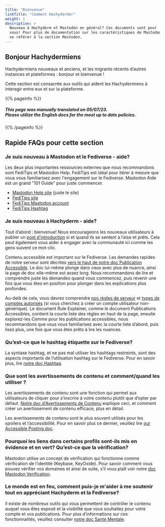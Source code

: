 ```yaml
---
title: "Bienvenue"
linkTitle: "Comment Hachydermer"
weight: 1
description: >
  Nouveau à Hachyderm et Mastodon en général? Ces documents sont pour
  vous! Pour plus de documentation sur les caractéristiques de Mastodon, s’il vous plaît
  se référer à la section Mastodon.
---
```


## Bonjour Hachydermiens

Hachydermiens nouveaux et anciens, et les migrants récents d’autres instances
et plateformes : bonjour et bienvenue !

Cette section est consacrée aux outils qui aident les Hachydermiens à interagir
entre eux et sur la plateforme.

{{% pageinfo %}}
<h5 class="text-center">This page was manually translated on 05/07/23. </br>Please utilize the English docs for the most up to date policies.</h5>
{{% /pageinfo %}}

## Rapide FAQs pour cette section

### Je suis nouveau à Mastodon et le Fediverse - aide?

Les deux plus importantes ressources externes que nous recommandons sont FediTips et Mastodon Help.
FediTips est idéal pour itérer à mesure que vous vous familiarisez avec l'engagement sur le Fediverse. Mastodon Aide est un grand "101 Guide" pour juste commencer.

* [Mastodon Help site](https://mastodon.help/) (juste le site)
* [FediTips site](https://fedi.tips)
* [FediTips Mastodon account](https://mstdn.social/@FediTips/)
* [FediTips Hashtag](https://hachyderm.io/tags/FediTips)

### Je suis nouveau à Hachyderm - aide?

Tout d’abord : bienvenue! Nous encourageons les nouveaux utilisateurs à publier un [post d'introduction](https://hachyderm.io/tags/Introduction) si et quand ils se sentent à l’aise et prêts. Cela peut également vous aider à engager avec la communauté ici comme les gens suivent ce mot-clic.

Contenu accessible est important sur le Fediverse. Les demandes rapides de notre serveur sont décrites
[vers le haut de notre doc Publication Accessible](https://hachyderm.io/tags/Introduction). Le doc
lui-même plonge dans ceux avec plus de nuance, ainsi la page de doc elle-même est assez long. Nous recommandons de lire et comprendre juste les demandes quand vous commencez, puis revenir une fois que vous êtes en position pour plonger dans les explications plus profondes.

Au-delà de cela, vous devrez comprendre [nos règles de serveur](/docs/server-rules/)
et [types de comptes autorisés](/docs/account-types/) (si vous cherchez à créer un compte utilisateur non-générique). Le document Rule Explainer, comme le document Publications Accessibles, contient la courte liste des règles en haut de la page, ensuite explorez-les Comme pour les publications accessibles, nous recommandons que vous vous familiarisez avec la courte liste d’abord, puis lisez plus, une fois que vous êtes prêts à lire les nuances.

### Qu’est-ce que le hashtag étiquette sur le Fediverse?

La syntaxe hashtag, et ne pas mal utiliser les hashtags restreints, sont des aspects importants de l’utilisation hashtag sur le Fediverse. Pour en savoir plus, lire [notre doc Hashtag](hashtags/).

### Que sont les avertissements de contenu et comment/quand les utiliser ?

Les avertissements de contenu sont une fonction qui permet aux utilisateurs de cliquer pour s’inscrire à votre contenu plutôt que d’opter par défaut. [Notre doc d'Avertissements de Contenu](content-warnings/)
explique ceci, et comment créer un avertissement de contenu efficace, plus en détail.

Les avertissements de contenu sont le plus souvent utilisés pour les spoilers et l’accessibilité. Pour en savoir plus ce dernier, veuillez lire [our Accessible Posting doc](accessible-posts/).

### Pourquoi les liens dans certains profils sont-ils mis en évidence et en vert? Qu’est-ce que la vérification?

Mastodon utilise un concept de vérification qui fonctionne comme vérification de l’identité (Keybase, KeyOxide). Pour savoir comment vous pouvez vérifier vos domaines et ainsi de suite, s’il vous plaît voir notre
[doc Mastodon Verification](/docs/mastodon/user/verification/).

### Le monde est en feu, comment puis-je m'aider à me soutenir tout en appréciant Hachyderm et la Fediverse?

Il existe de nombreux outils qui vous permettent de contrôler le contenu auquel vous êtes exposé et la visibilité que vous souhaitez pour votre compte et vos publications. Pour plus d’informations sur ces fonctionnalités, veuillez consulter
[notre doc Santé Mentale](mental-health/).

